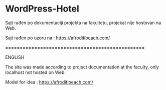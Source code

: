 # WordPress-Hotel

Sajt rađen po dokumentaciji projekta na fakultetu, projekat nije hostovan na Web.

Sajt rađen po uzoru na : https://afroditibeach.com/

================================================

ENGLISH

The site was made according to project documentation at the faculty, only localhost not hosted on Web.  

Model for idea : https://afroditibeach.com/
